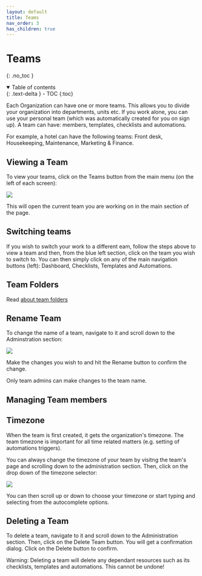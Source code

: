 ```yaml
---
layout: default
title: Teams
nav_order: 3
has_children: true
---
```

# Teams
{: .no_toc }

<details open markdown="block">
  <summary>
    Table of contents
  </summary>
  {: .text-delta }
- TOC
{:toc}
</details>

Each Organization can have one or more teams. This allows you to divide your organization into departments, units etc. If you work alone, you can use your personal team (which was automatically created for you on sign up). A team can have: members, templates, checklists and automations.

For example, a hotel can have the following teams: Front desk, Housekeeping, Maintenance, Marketing & Finance.

## Viewing a Team
To view your teams, click on the Teams button from the main menu (on the left of each screen):

![](/assets/images/organizations/organization-navigate.png)

This will open the current team you are working on in the main section of the page. 
## Switching teams

If you wish to switch your work to a different eam, follow the steps above to view a team and then, from the blue left section, click on the team you wish to switch to. You can then simply click on any of the main navigation buttons (left): Dashboard, Checklists, Templates and Automations.

## Team Folders

Read [about team folders](/teams/folders)

## Rename Team
To change the name of a team, navigate to it and scroll down to the Adminstration section:

![](/assets/images/teams/team-administration.png)

Make the changes you wish to and hit the Rename button to confirm the change. 

Only team admins can make changes to the team name.

## Managing Team members

## Timezone
When the team is first created, it gets the organization's timezone. The team timezone is important for all time related matters (e.g. setting of automations triggers).

You can always change the timezone of your team by visitng the team's page and scrolling down to the administration section. Then, click on the drop down of the timezone selector:

![](/assets/images/teams/team-timezone.png)

You can then scroll up or down to choose your timezone or start typing and selecting from the autocomplete options.

## Deleting a Team
To delete a team, navigate to it and scroll down to the Administration section. Then, click on the Delete Team button. You will get a confirmation dialog. Click on the Delete button to confirm.

Warning: Deleting a team will delete any dependant resources such as its checklists, templates and automations. This cannot be undone!